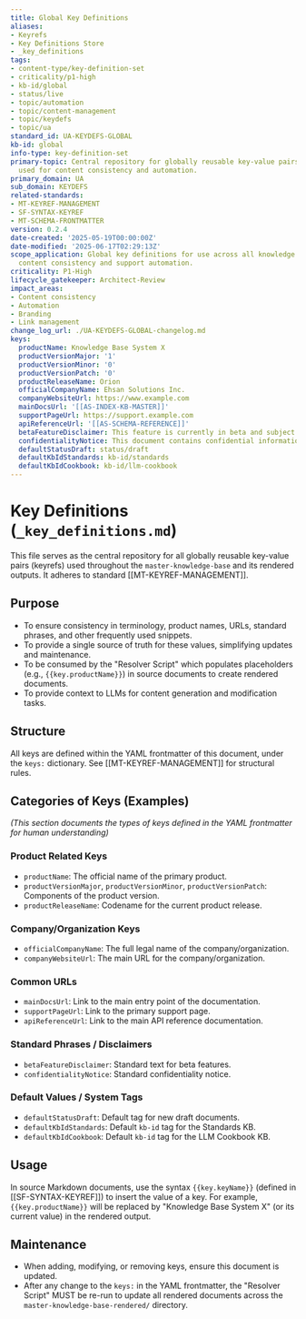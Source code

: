 ```yaml
---
title: Global Key Definitions
aliases:
- Keyrefs
- Key Definitions Store
- _key_definitions
tags:
- content-type/key-definition-set
- criticality/p1-high
- kb-id/global
- status/live
- topic/automation
- topic/content-management
- topic/keydefs
- topic/ua
standard_id: UA-KEYDEFS-GLOBAL
kb-id: global
info-type: key-definition-set
primary-topic: Central repository for globally reusable key-value pairs (keyrefs)
  used for content consistency and automation.
primary_domain: UA
sub_domain: KEYDEFS
related-standards:
- MT-KEYREF-MANAGEMENT
- SF-SYNTAX-KEYREF
- MT-SCHEMA-FRONTMATTER
version: 0.2.4
date-created: '2025-05-19T00:00:00Z'
date-modified: '2025-06-17T02:29:13Z'
scope_application: Global key definitions for use across all knowledge bases to ensure
  content consistency and support automation.
criticality: P1-High
lifecycle_gatekeeper: Architect-Review
impact_areas:
- Content consistency
- Automation
- Branding
- Link management
change_log_url: ./UA-KEYDEFS-GLOBAL-changelog.md
keys:
  productName: Knowledge Base System X
  productVersionMajor: '1'
  productVersionMinor: '0'
  productVersionPatch: '0'
  productReleaseName: Orion
  officialCompanyName: Ehsan Solutions Inc.
  companyWebsiteUrl: https://www.example.com
  mainDocsUrl: '[[AS-INDEX-KB-MASTER]]'
  supportPageUrl: https://support.example.com
  apiReferenceUrl: '[[AS-SCHEMA-REFERENCE]]'
  betaFeatureDisclaimer: This feature is currently in beta and subject to change.
  confidentialityNotice: This document contains confidential information.
  defaultStatusDraft: status/draft
  defaultKbIdStandards: kb-id/standards
  defaultKbIdCookbook: kb-id/llm-cookbook
---
```

# Key Definitions (`_key_definitions.md`)

This file serves as the central repository for all globally reusable key-value pairs (keyrefs) used throughout the `master-knowledge-base` and its rendered outputs. It adheres to standard [[MT-KEYREF-MANAGEMENT]].

## Purpose

-   To ensure consistency in terminology, product names, URLs, standard phrases, and other frequently used snippets.
-   To provide a single source of truth for these values, simplifying updates and maintenance.
-   To be consumed by the "Resolver Script" which populates placeholders (e.g., `{{key.productName}}`) in source documents to create rendered documents.
-   To provide context to LLMs for content generation and modification tasks.

## Structure

All keys are defined within the YAML frontmatter of this document, under the `keys:` dictionary. See [[MT-KEYREF-MANAGEMENT]] for structural rules.

## Categories of Keys (Examples)

*(This section documents the types of keys defined in the YAML frontmatter for human understanding)*

### Product Related Keys
-   `productName`: The official name of the primary product.
-   `productVersionMajor`, `productVersionMinor`, `productVersionPatch`: Components of the product version.
-   `productReleaseName`: Codename for the current product release.

### Company/Organization Keys
-   `officialCompanyName`: The full legal name of the company/organization.
-   `companyWebsiteUrl`: The main URL for the company/organization.

### Common URLs
-   `mainDocsUrl`: Link to the main entry point of the documentation.
-   `supportPageUrl`: Link to the primary support page.
-   `apiReferenceUrl`: Link to the main API reference documentation.

### Standard Phrases / Disclaimers
-   `betaFeatureDisclaimer`: Standard text for beta features.
-   `confidentialityNotice`: Standard confidentiality notice.

### Default Values / System Tags
-   `defaultStatusDraft`: Default tag for new draft documents.
-   `defaultKbIdStandards`: Default `kb-id` tag for the Standards KB.
-   `defaultKbIdCookbook`: Default `kb-id` tag for the LLM Cookbook KB.

## Usage

In source Markdown documents, use the syntax `{{key.keyName}}` (defined in [[SF-SYNTAX-KEYREF]]) to insert the value of a key. For example, `{{key.productName}}` will be replaced by "Knowledge Base System X" (or its current value) in the rendered output.

## Maintenance

-   When adding, modifying, or removing keys, ensure this document is updated.
-   After any change to the `keys:` in the YAML frontmatter, the "Resolver Script" MUST be re-run to update all rendered documents across the `master-knowledge-base-rendered/` directory.
